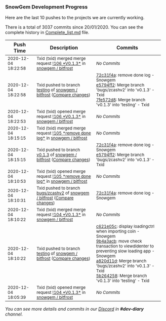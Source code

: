 
### SnowGem Development Progress

Here are the last 10 pushes to the projects we are currently working.

There is a total of 3037 commits since 20/01/2020. You can see the complete history in
 [Complete_list.md](Complete_list.md) file.

| Push Time | Description | Commits |
| --- | --- | --- |
| <sub>2020-12-04 18:22:58</sub> | <sub>Txid (txid) merged merge request [\!106 \*V0\.1\.3\*](https://gitlab.com/snowgem/bitfrost/-/merge_requests/106) in [snowgem / bitfrost](https://gitlab.com/snowgem/bitfrost)</sub> | <sub>_No Commits_</sub> |
| <sub>2020-12-04 18:22:58</sub> | <sub>Txid pushed to branch [testing](https://gitlab.com/snowgem/bitfrost/commits/testing) of [snowgem / bitfrost](https://gitlab.com/snowgem/bitfrost) ([Compare changes](https://gitlab.com/snowgem/bitfrost/compare/5b264258e4c2d1e99bb79149dc8f1fada8fa3ced...7fe572d8e4be65cac324287c46b99bf5433d7324))</sub> | <sub>[72c31f4a](https://gitlab.com/snowgem/bitfrost/-/commit/72c31f4a52bd6cb156ed1287679bee5fe3098df5): remove done log - Snowgem<br>[e5794ff2](https://gitlab.com/snowgem/bitfrost/-/commit/e5794ff23014df4a2162f1159a8e676dfb7b391a): Merge branch 'bugs/zcashv2' into 'v0.1.3' - Txid<br>[7fe572d8](https://gitlab.com/snowgem/bitfrost/-/commit/7fe572d8e4be65cac324287c46b99bf5433d7324): Merge branch 'v0.1.3' into 'testing' - Txid</sub> |
| <sub>2020-12-04 18:22:53</sub> | <sub>Txid (txid) opened merge request [\!106 \*V0\.1\.3\*](https://gitlab.com/snowgem/bitfrost/-/merge_requests/106) in [snowgem / bitfrost](https://gitlab.com/snowgem/bitfrost)</sub> | <sub>_No Commits_</sub> |
| <sub>2020-12-04 18:15:15</sub> | <sub>Txid (txid) merged merge request [\!105 \*remove done log\*](https://gitlab.com/snowgem/bitfrost/-/merge_requests/105) in [snowgem / bitfrost](https://gitlab.com/snowgem/bitfrost)</sub> | <sub>_No Commits_</sub> |
| <sub>2020-12-04 18:15:15</sub> | <sub>Txid pushed to branch [v0\.1\.3](https://gitlab.com/snowgem/bitfrost/commits/v0.1.3) of [snowgem / bitfrost](https://gitlab.com/snowgem/bitfrost) ([Compare changes](https://gitlab.com/snowgem/bitfrost/compare/a820d11d21875d49deee110a1edb42efb0c290a8...e5794ff23014df4a2162f1159a8e676dfb7b391a))</sub> | <sub>[72c31f4a](https://gitlab.com/snowgem/bitfrost/-/commit/72c31f4a52bd6cb156ed1287679bee5fe3098df5): remove done log - Snowgem<br>[e5794ff2](https://gitlab.com/snowgem/bitfrost/-/commit/e5794ff23014df4a2162f1159a8e676dfb7b391a): Merge branch 'bugs/zcashv2' into 'v0.1.3' - Txid</sub> |
| <sub>2020-12-04 18:10:53</sub> | <sub>Txid (txid) opened merge request [\!105 \*remove done log\*](https://gitlab.com/snowgem/bitfrost/-/merge_requests/105) in [snowgem / bitfrost](https://gitlab.com/snowgem/bitfrost)</sub> | <sub>_No Commits_</sub> |
| <sub>2020-12-04 18:10:31</sub> | <sub>Txid pushed to branch [bugs/zcashv2](https://gitlab.com/snowgem/bitfrost/commits/bugs/zcashv2) of [snowgem / bitfrost](https://gitlab.com/snowgem/bitfrost) ([Compare changes](https://gitlab.com/snowgem/bitfrost/compare/9b4a3acbb807df86631a543c8d0500b0e3fae872...72c31f4a52bd6cb156ed1287679bee5fe3098df5))</sub> | <sub>[72c31f4a](https://gitlab.com/snowgem/bitfrost/-/commit/72c31f4a52bd6cb156ed1287679bee5fe3098df5): remove done log - Snowgem</sub> |
| <sub>2020-12-04 18:10:22</sub> | <sub>Txid (txid) merged merge request [\!104 \*V0\.1\.3\*](https://gitlab.com/snowgem/bitfrost/-/merge_requests/104) in [snowgem / bitfrost](https://gitlab.com/snowgem/bitfrost)</sub> | <sub>_No Commits_</sub> |
| <sub>2020-12-04 18:10:22</sub> | <sub>Txid pushed to branch [testing](https://gitlab.com/snowgem/bitfrost/commits/testing) of [snowgem / bitfrost](https://gitlab.com/snowgem/bitfrost) ([Compare changes](https://gitlab.com/snowgem/bitfrost/compare/9ba60889ba2fb402ac3be23c1989d97ee27a3ad7...5b264258e4c2d1e99bb79149dc8f1fada8fa3ced))</sub> | <sub>[c621e05c](https://gitlab.com/snowgem/bitfrost/-/commit/c621e05ca2388a4a65e145b8eaa984da0e0f0db2): display loadingctrl when importing coin - Snowgem<br>[9b4a3acb](https://gitlab.com/snowgem/bitfrost/-/commit/9b4a3acbb807df86631a543c8d0500b0e3fae872): move check transaction to viewdidenter to preventing slow loading app - Snowgem<br>[a820d11d](https://gitlab.com/snowgem/bitfrost/-/commit/a820d11d21875d49deee110a1edb42efb0c290a8): Merge branch 'bugs/zcashv2' into 'v0.1.3' - Txid<br>[5b264258](https://gitlab.com/snowgem/bitfrost/-/commit/5b264258e4c2d1e99bb79149dc8f1fada8fa3ced): Merge branch 'v0.1.3' into 'testing' - Txid</sub> |
| <sub>2020-12-04 18:05:39</sub> | <sub>Txid (txid) opened merge request [\!104 \*V0\.1\.3\*](https://gitlab.com/snowgem/bitfrost/-/merge_requests/104) in [snowgem / bitfrost](https://gitlab.com/snowgem/bitfrost)</sub> | <sub>_No Commits_</sub> |

_You can see more details and commits in our [Discord](https://discord.gg/zumGnbg) in **#dev-diary** channel._
